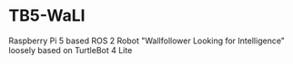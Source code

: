 # TB5-WaLI

Raspberry Pi 5 based ROS 2 Robot "Wallfollower Looking for Intelligence" loosely based on TurtleBot 4 Lite



